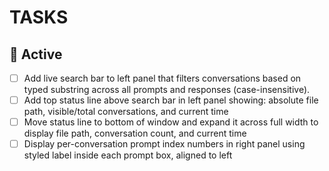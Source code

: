 # TASKS

## 🔨 Active

- [ ] Add live search bar to left panel that filters conversations based on typed substring across all prompts and responses (case-insensitive).
- [ ] Add top status line above search bar in left panel showing: absolute file path, visible/total conversations, and current time
- [ ] Move status line to bottom of window and expand it across full width to display file path, conversation count, and current time
- [ ] Display per-conversation prompt index numbers in right panel using styled label inside each prompt box, aligned to left
